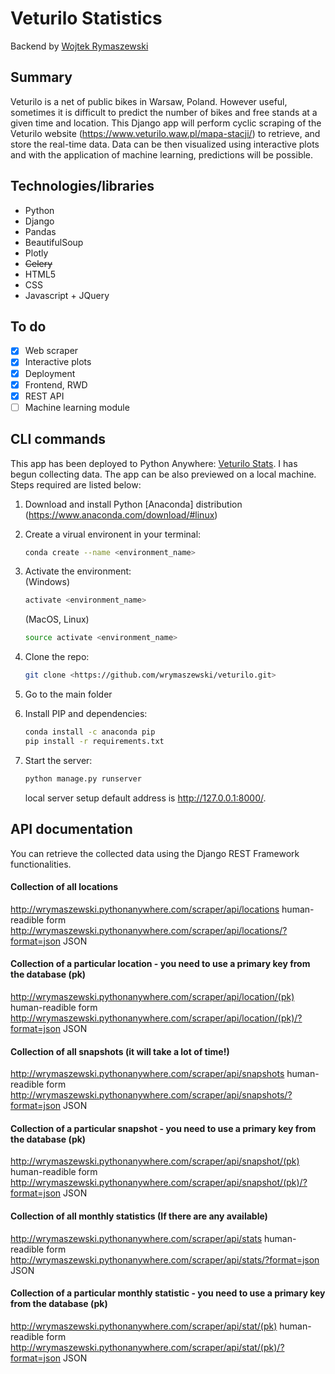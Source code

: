 # Veturilo Statistics

Backend by [Wojtek Rymaszewski](https://github.com/wrymaszewski)

## Summary
Veturilo is a net of public bikes in Warsaw, Poland. However useful, sometimes it is difficult to predict the number of bikes and free stands at a given time and location. This Django app will perform cyclic scraping of the Veturilo website (https://www.veturilo.waw.pl/mapa-stacji/) to retrieve, and store the real-time data. Data can be then visualized using interactive plots and with the application of machine learning, predictions will be possible.

## Technologies/libraries
* Python
* Django
* Pandas
* BeautifulSoup
* Plotly
* ~~Celery~~
* HTML5
* CSS
* Javascript + JQuery

## To do
- [x] Web scraper
- [x] Interactive plots
- [x] Deployment
- [x] Frontend, RWD
- [x] REST API
- [ ] Machine learning module

## CLI commands
This app has been deployed to Python Anywhere: [Veturilo Stats](http://wrymaszewski.pythonanywhere.com).
I has begun collecting data.
The app can be also previewed on a local machine. Steps required are listed below:

1. Download and install Python [Anaconda] distribution (https://www.anaconda.com/download/#linux)
2. Create a virual environent in your terminal:
    ```bash
    conda create --name <environment_name>
    ```
    <!-- do not delete that slash below! -->
3. Activate the environment:\
    (Windows)
    ```bash
    activate <environment_name>
    ```
    (MacOS, Linux)
    ```bash
    source activate <environment_name>
    ```
4. Clone the repo:
    ```bash
    git clone <https://github.com/wrymaszewski/veturilo.git>
    ```
5. Go to the main folder

6. Install PIP and dependencies:
    ```bash
    conda install -c anaconda pip
    pip install -r requirements.txt
    ```
7. Start the server:
    ```bash
    python manage.py runserver
    ```
    local server setup default address is <http://127.0.0.1:8000/>.
    
## API documentation
You can retrieve the collected data using the Django REST Framework functionalities.

#### Collection of all locations
<http://wrymaszewski.pythonanywhere.com/scraper/api/locations> human-readible form
<http://wrymaszewski.pythonanywhere.com/scraper/api/locations/?format=json> JSON

#### Collection of a particular location - you need to use a primary key from the database (pk)
<http://wrymaszewski.pythonanywhere.com/scraper/api/location/(pk)> human-readible form
<http://wrymaszewski.pythonanywhere.com/scraper/api/location/(pk)/?format=json> JSON

#### Collection of all snapshots (it will take a lot of time!)
<http://wrymaszewski.pythonanywhere.com/scraper/api/snapshots> human-readible form
<http://wrymaszewski.pythonanywhere.com/scraper/api/snapshots/?format=json> JSON

#### Collection of a particular snapshot - you need to use a primary key from the database (pk)
<http://wrymaszewski.pythonanywhere.com/scraper/api/snapshot/(pk)> human-readible form
<http://wrymaszewski.pythonanywhere.com/scraper/api/snapshot/(pk)/?format=json> JSON
    
#### Collection of all monthly statistics (If there are any available)
<http://wrymaszewski.pythonanywhere.com/scraper/api/stats> human-readible form
<http://wrymaszewski.pythonanywhere.com/scraper/api/stats/?format=json> JSON

#### Collection of a particular monthly statistic - you need to use a primary key from the database (pk)
<http://wrymaszewski.pythonanywhere.com/scraper/api/stat/(pk)> human-readible form
<http://wrymaszewski.pythonanywhere.com/scraper/api/stat/(pk)/?format=json> JSON    


